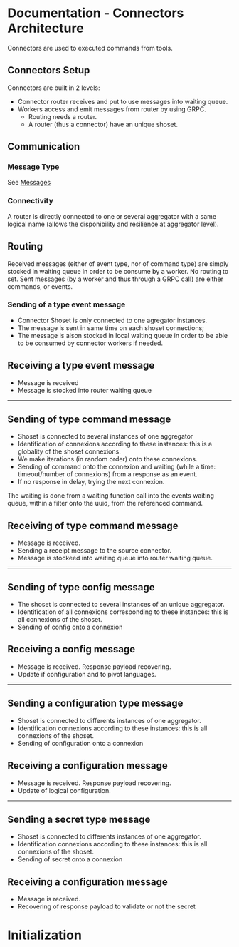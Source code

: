 # Documentation - Connectors Architecture

Connectors are used to executed commands from tools.

## Connectors Setup
Connectors are built in 2 levels:

+ Connector router receives and put to use messages into waiting queue.
+ Workers access and emit messages from router by using GRPC.
    + Routing needs a router.
    + A router (thus a connector) have an unique shoset.

## Communication

### Message Type
See [Messages](../architecture/messages.md)

### Connectivity

A router is directly connected to one or several aggregator with a same logical name (allows the disponibility and resilience at aggregator level).

## Routing

Received messages (either of event type, nor of command type) are simply stocked in waiting queue in order to be consume by a worker. No routing to set.
Sent messages (by a worker and thus through a GRPC call) are either commands, or events. 

### Sending of a type event message

+ Connector Shoset is only connected to one agregator instances.
+ The message is sent in same time on each shoset connections;
+ The message is alson stocked in local waiting queue in order to be able to be consumed by connector workers if needed. 

## Receiving a type event message

+ Message is received
+ Message is stocked into router waiting queue

---- 

## Sending of type command message

+ Shoset is connected to several instances of one aggregator
+ Identification of connexions according to these instances: this is a globality of the shoset connexions.
+ We make iterations (in random order) onto these connexions.
+ Sending of command onto the connexion and waiting (while a time: timeout/number of connexions) from a response as an event.
+ If no response in delay, trying the next connexion. 

The waiting is done from a waiting function call into the events waiting queue, within a filter onto the uuid, from the referenced command.

## Receiving of type command message

+ Message is received.
+ Sending a receipt message to the source connector.
+ Message is stockeed into waiting queue into router waiting queue. 

---- 

## Sending of type config message

+ The shoset is connected to several instances of an unique aggregator.
+ Identification of all connexions corresponding to these instances: this is all connexions of the shoset.
+ Sending of config onto a connexion

## Receiving a config message

+ Message is received. Response payload recovering.
+ Update if configuration and to pivot languages.
 
---- 

## Sending a configuration type message

+ Shoset is connected to differents instances of one aggregator. 
+ Identification connexions according to these instances: this is all connexions of the shoset.
+ Sending of configuration onto a connexion


## Receiving a configuration message

+ Message is received. Response payload recovering.
+ Update of logical configuration.
 
---- 

## Sending a secret type message

+ Shoset is connected to differents instances of one aggregator. 
+ Identification connexions according to these instances: this is all connexions of the shoset.
+ Sending of secret onto a connexion


## Receiving a configuration message

+ Message is received.
+ Recovering of response payload to validate or not the secret
 
# Initialization

